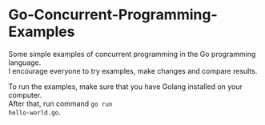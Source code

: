 # Go-Concurrent-Programming-Examples

Some simple examples of concurrent programming in the Go programming language.<br>
I encourage everyone to try examples, make changes and compare results.

To run the examples, make sure that you have Golang installed on your computer.<br>
After that, run command <code>go run hello-world.go</code>.
